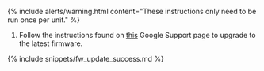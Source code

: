{% include alerts/warning.html content="These instructions only need to be run once per unit." %}

1. Follow the instructions found on [this](https://support.google.com/a/answer/15407054?sjid=7958131518669814796-NA) Google Support page to upgrade to the latest firmware.

{% include snippets/fw_update_success.md %}
